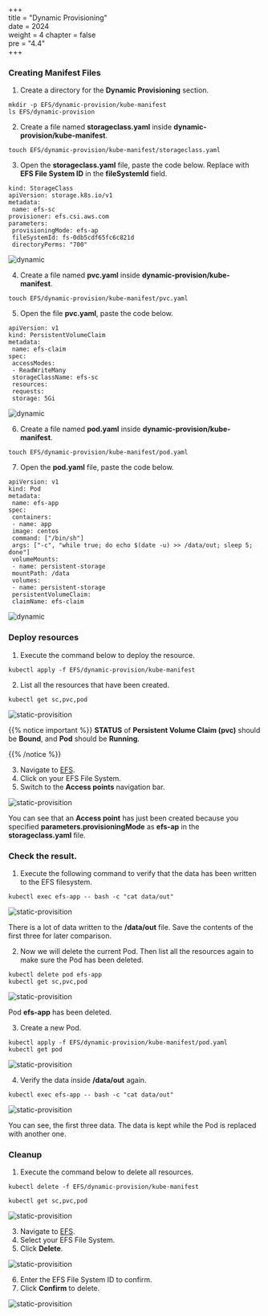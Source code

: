 +++  
title = "Dynamic Provisioning"  
date = 2024  
weight = 4 
chapter = false  
pre = "4.4"  
+++

### Creating Manifest Files

1. Create a directory for the **Dynamic Provisioning** section.

```
mkdir -p EFS/dynamic-provision/kube-manifest
ls EFS/dynamic-provision
```

2. Create a file named **storageclass.yaml** inside **dynamic-provision/kube-manifest**.

```
touch EFS/dynamic-provision/kube-manifest/storageclass.yaml
```

3. Open the **storageclass.yaml** file, paste the code below. Replace with **EFS File System ID** in the **fileSystemId** field.

```
kind: StorageClass
apiVersion: storage.k8s.io/v1
metadata:
 name: efs-sc
provisioner: efs.csi.aws.com
parameters:
 provisioningMode: efs-ap
 fileSystemId: fs-0db5cdf65fc6c821d
 directoryPerms: "700"
```

![dynamic](/images/4-efs/4.4.1.png)

4. Create a file named **pvc.yaml** inside **dynamic-provision/kube-manifest**.

```
touch EFS/dynamic-provision/kube-manifest/pvc.yaml
```

5. Open the file **pvc.yaml**, paste the code below.

```
apiVersion: v1
kind: PersistentVolumeClaim
metadata:
 name: efs-claim
spec:
 accessModes:
 - ReadWriteMany
 storageClassName: efs-sc
 resources:
 requests:
 storage: 5Gi
```

![dynamic](/images/4-efs/4.4.2.png)

6. Create a file named **pod.yaml** inside **dynamic-provision/kube-manifest**.

```
touch EFS/dynamic-provision/kube-manifest/pod.yaml
```

7. Open the **pod.yaml** file, paste the code below.

```
apiVersion: v1
kind: Pod
metadata:
 name: efs-app
spec:
 containers:
 - name: app
 image: centos
 command: ["/bin/sh"]
 args: ["-c", "while true; do echo $(date -u) >> /data/out; sleep 5; done"]
 volumeMounts:
 - name: persistent-storage
 mountPath: /data
 volumes:
 - name: persistent-storage
 persistentVolumeClaim:
 claimName: efs-claim
```

![dynamic](/images/4-efs/4.4.3.png)

### Deploy resources

1. Execute the command below to deploy the resource.

```
kubectl apply -f EFS/dynamic-provision/kube-manifest
```

2. List all the resources that have been created.

```
kubectl get sc,pvc,pod
```

![static-provisition](/images/4-efs/4.4.4.png)

{{% notice important %}}
**STATUS** of **Persistent Volume Claim (pvc)** should be **Bound**, and **Pod** should be **Running**.

{{% /notice %}}

3. Navigate to [EFS](https://ap-southeast-1.console.aws.amazon.com/efs/home?region=ap-southeast-1#/file-systems).
4. Click on your EFS File System.
5. Switch to the **Access points** navigation bar.

![static-provisition](/images/4-efs/4.4.5.png)

You can see that an **Access point** has just been created because you specified **parameters.provisioningMode** as **efs-ap** in the **storageclass.yaml** file.

### Check the result.

1. Execute the following command to verify that the data has been written to the EFS filesystem.

```
kubectl exec efs-app -- bash -c "cat data/out"
```

![static-provisition](/images/4-efs/4.4.6.png)

There is a lot of data written to the **/data/out** file. Save the contents of the first three for later comparison.

2. Now we will delete the current Pod. Then list all the resources again to make sure the Pod has been deleted.

```
kubectl delete pod efs-app
kubectl get sc,pvc,pod
```

![static-provisition](/images/4-efs/4.4.7.png)

Pod **efs-app** has been deleted.

3. Create a new Pod.

```
kubectl apply -f EFS/dynamic-provision/kube-manifest/pod.yaml
kubectl get pod
```

![static-provisition](/images/4-efs/4.4.7.png)

4. Verify the data inside **/data/out** again.

```
kubectl exec efs-app -- bash -c "cat data/out"
```

![static-provisition](/images/4-efs/4.4.8.png)

You can see, the first three data. The data is kept while the Pod is replaced with another one.

### Cleanup

1. Execute the command below to delete all resources.

```
kubectl delete -f EFS/dynamic-provision/kube-manifest
```

```
kubectl get sc,pvc,pod
```

![static-provisition](/images/4-efs/4.4.9.png)

3. Navigate to [EFS](https://ap-southeast-1.console.aws.amazon.com/efs/home?region=ap-southeast-1#/file-systems).
4. Select your EFS File System.
5. Click **Delete**.

![static-provisition](/images/4-efs/4.4.10.png)

6. Enter the EFS File System ID to confirm.
7. Click **Confirm** to delete.

![static-provisition](/images/4-efs/4.4.11.png)
